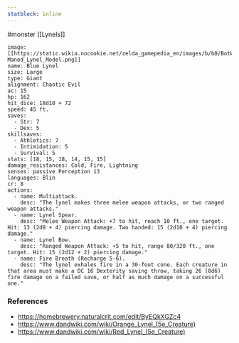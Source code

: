 ```yaml
---
statblock: inline
---
```

 #monster [[Lynels]]

```statblock
image: [[https://static.wikia.nocookie.net/zelda_gamepedia_en/images/b/b0/BotW_Blue-Maned_Lynel_Model.png]]
name: Blue Lynel
size: Large
type: Giant
alignment: Chaotic Evil
ac: 15
hp: 162
hit_dice: 18d10 + 72
speed: 45 ft.
saves:
  - Str: 7
  - Dex: 5
skillsaves:
  - Athletics: 7
  - Intimidation: 5
  - Survival: 5
stats: [18, 15, 18, 14, 15, 15]
damage_resistances: Cold, Fire, Lightning
senses: passive Perception 13
languages: Blin
cr: 8
actions:
  - name: Multiattack.
    desc: "The lynel makes three melee weapon attacks, or two ranged weapon attacks."
  - name: Lynel Spear.
    desc: "Melee Weapon Attack: +7 to hit, reach 10 ft., one target. Hit: 13 (2d8 + 4) piercing damage. Two handed: 15 (2d10 + 4) piercing damage."
  - name: Lynel Bow.
    desc: "Ranged Weapon Attack: +5 to hit, range 80/320 ft., one target. Hit: 15 (2d12 + 2) piercing damage."
  - name: Fire Breath (Recharge 5-6).
    desc: "The lynel exhales fire in a 30-foot cone. Each creature in that area must make a DC 16 Dexterity saving throw, taking 26 (8d6) fire damage on a failed save, or half as much damage on a successful one."
```

### References

* https://homebrewery.naturalcrit.com/edit/ByEQkXGZc4
* https://www.dandwiki.com/wiki/Orange_Lynel_(5e_Creature)
* https://www.dandwiki.com/wiki/Red_Lynel_(5e_Creature)
